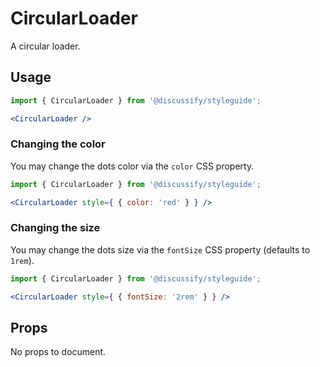 # CircularLoader

A circular loader.

## Usage

```jsx
import { CircularLoader } from '@discussify/styleguide';

<CircularLoader />
```

### Changing the color

You may change the dots color via the `color` CSS property.

```jsx
import { CircularLoader } from '@discussify/styleguide';

<CircularLoader style={ { color: 'red' } } />
```

### Changing the size

You may change the dots size via the `fontSize` CSS property (defaults to `1rem`).

```jsx
import { CircularLoader } from '@discussify/styleguide';

<CircularLoader style={ { fontSize: '2rem' } } />
```

## Props

No props to document.
